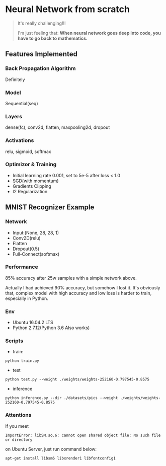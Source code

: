# Neural Network from scratch

> It's really challenging!!! 
> 
> I'm just feeling that: **When neural network goes deep into code, you have to go back to mathematics.**

## Features Implemented

### Back Propagation Algorithm

Definitely

### Model

Sequential(seq)

### Layers

dense(fc), conv2d, flatten, maxpooling2d, dropout

### Activations

relu, sigmoid, softmax

### Optimizor & Training

- Initial learning rate 0.001, set to 5e-5 after loss < 1.0
- SGD(with momentum)
- Gradients Clipping
- l2 Regularization

## MNIST Recognizer Example

### Network

- Input:(None, 28, 28, 1)
- Conv2D(relu)
- Flatten
- Dropout(0.5)
- Full-Connect(softmax)

### Performance

85% accuracy after 25w samples with a simple network above. 

Actually I had achieved 90% accuracy, but somehow I lost it. It's obviously that, complex model with high accuracy and low loss is harder to train, especially in Python.

### Env

- Ubuntu 16.04.2 LTS
- Python 2.7.12(Python 3.6 Also works)

### Scripts

- train:

`python train.py`

- test

`python test.py --weight ./weights/weights-252160-0.797545-0.8575`

- inference

`python inference.py --dir ./datasets/pics --weight ./weights/weights-252160-0.797545-0.8575`

### Attentions

If you meet

`ImportError: libSM.so.6: cannot open shared object file: No such file or directory`

on Ubuntu Server, just run command below:

`apt-get install libsm6 libxrender1 libfontconfig1`

